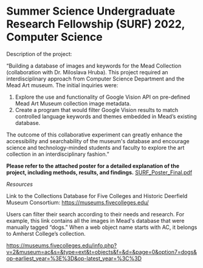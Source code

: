 # Summer Science Undergraduate Research Fellowship (SURF) 2022, Computer Science

Description of the project: 

“Building a database of images and keywords for the Mead Collection (collaboration with Dr. Miloslava Hruba). This project required an interdisciplinary approach from Computer Science Department and the Mead Art museum. The initial inquiries were: 
1. Explore the use and functionality of Google Vision API on pre-defined Mead Art Museum collection image metadata. 
2. Create a program that would filter Google Vision results to match controlled language keywords and themes embedded in Mead’s existing database.

The outcome of this collaborative experiment can greatly enhance the accessibility and searchability of the museum's database and encourage science and technology-minded students and faculty to explore the art collection in an interdisciplinary fashion.”

**Please refer to the attached poster for a detailed explanation of the project, including methods, results, and findings.**
 [SURF_Poster_Final.pdf](https://github.com/ReihanehIranManesh/SURF2022/files/9470889/SURF_Poster_Final.pdf)

*Resources*

Link to the Collections Database for Five Colleges and Historic Deerfield Museum Consortium: https://museums.fivecolleges.edu/

Users can filter their search according to their needs and research. For example, this link contains all the images in Mead's database that were manually tagged “dogs.” When a web object name starts with AC, it belongs to Amherst College’s collection. 

https://museums.fivecolleges.edu/info.php?v=2&museum=ac&s=&type=ext&t=objects&f=&d=&page=0&option7=dogs&op-earliest_year=%3E%3D&op-latest_year=%3C%3D
